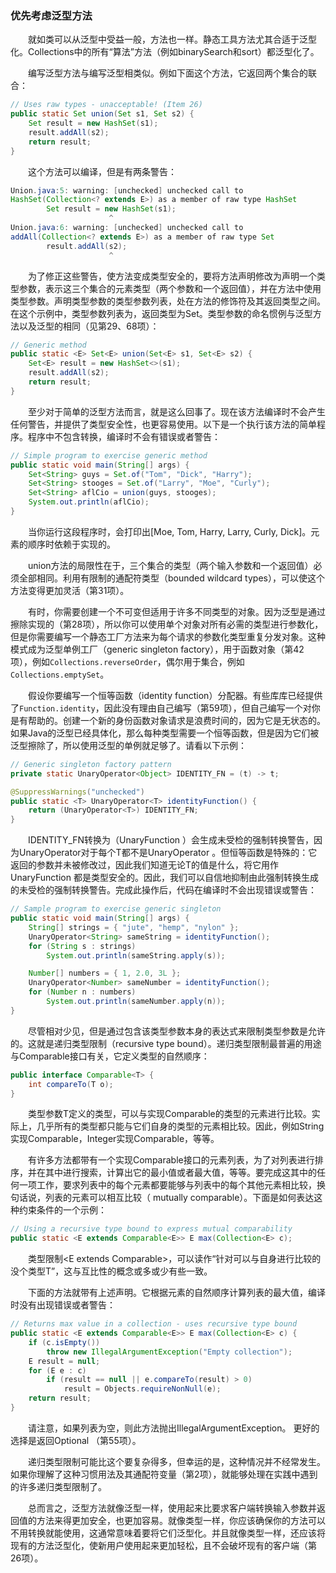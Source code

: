 ### 优先考虑泛型方法

&emsp;&emsp;就如类可以从泛型中受益一般，方法也一样。静态工具方法尤其合适于泛型化。Collections中的所有“算法”方法（例如binarySearch和sort）都泛型化了。

&emsp;&emsp;编写泛型方法与编写泛型相类似。例如下面这个方法，它返回两个集合的联合：

```java
// Uses raw types - unacceptable! (Item 26) 
public static Set union(Set s1, Set s2) { 
    Set result = new HashSet(s1); 
    result.addAll(s2); 
    return result;
}
```

&emsp;&emsp;这个方法可以编译，但是有两条警告：

```java
Union.java:5: warning: [unchecked] unchecked call to
HashSet(Collection<? extends E>) as a member of raw type HashSet
        Set result = new HashSet(s1);
                      ^
Union.java:6: warning: [unchecked] unchecked call to
addAll(Collection<? extends E>) as a member of raw type Set
        result.addAll(s2);
                      ^
```

&emsp;&emsp;为了修正这些警告，使方法变成类型安全的，要将方法声明修改为声明一个类型参数，表示这三个集合的元素类型（两个参数和一个返回值），并在方法中使用类型参数。声明类型参数的类型参数列表，处在方法的修饰符及其返回类型之间。在这个示例中，类型参数列表为<E>，返回类型为Set<E>。类型参数的命名惯例与泛型方法以及泛型的相同（见第29、68项）：

```java
// Generic method
public static <E> Set<E> union(Set<E> s1, Set<E> s2) {
    Set<E> result = new HashSet<>(s1);
    result.addAll(s2);
    return result;
}
```

&emsp;&emsp;至少对于简单的泛型方法而言，就是这么回事了。现在该方法编译时不会产生任何警告，并提供了类型安全性，也更容易使用。以下是一个执行该方法的简单程序。程序中不包含转换，编译时不会有错误或者警告：

```java
// Simple program to exercise generic method
public static void main(String[] args) {
    Set<String> guys = Set.of("Tom", "Dick", "Harry");
    Set<String> stooges = Set.of("Larry", "Moe", "Curly");
    Set<String> aflCio = union(guys, stooges);
    System.out.println(aflCio);
}
```

&emsp;&emsp;当你运行这段程序时，会打印出[Moe, Tom, Harry, Larry, Curly, Dick]。元素的顺序时依赖于实现的。

&emsp;&emsp;union方法的局限性在于，三个集合的类型（两个输入参数和一个返回值）必须全部相同。利用有限制的通配符类型（bounded wildcard types），可以使这个方法变得更加灵活（第31项）。

&emsp;&emsp;有时，你需要创建一个不可变但适用于许多不同类型的对象。因为泛型是通过擦除实现的（第28项），所以你可以使用单个对象对所有必需的类型进行参数化，但是你需要编写一个静态工厂方法来为每个请求的参数化类型重复分发对象。这种模式成为泛型单例工厂（generic singleton factory），用于函数对象（第42项），例如`Collections.reverseOrder`，偶尔用于集合，例如`Collections.emptySet`。

&emsp;&emsp;假设你要编写一个恒等函数（identity function）分配器。有些库库已经提供了`Function.identity`，因此没有理由自己编写（第59项），但自己编写一个对你是有帮助的。创建一个新的身份函数对象请求是浪费时间的，因为它是无状态的。如果Java的泛型已经具体化，那么每种类型需要一个恒等函数，但是因为它们被泛型擦除了，所以使用泛型的单例就足够了。请看以下示例：

```java
// Generic singleton factory pattern
private static UnaryOperator<Object> IDENTITY_FN = (t) -> t;

@SuppressWarnings("unchecked")
public static <T> UnaryOperator<T> identityFunction() {
    return (UnaryOperator<T>) IDENTITY_FN;
}
```

&emsp;&emsp;IDENTITY_FN转换为（UnaryFunction <T>）会生成未受检的强制转换警告，因为UnaryOperator<Object>对于每个T都不是UnaryOperator <T>。但恒等函数是特殊的：它返回的参数并未被修改过，因此我们知道无论T的值是什么，将它用作UnaryFunction <T>都是类型安全的。因此，我们可以自信地抑制由此强制转换生成的未受检的强制转换警告。完成此操作后，代码在编译时不会出现错误或警告：

```java
// Sample program to exercise generic singleton
public static void main(String[] args) {
    String[] strings = { "jute", "hemp", "nylon" };
    UnaryOperator<String> sameString = identityFunction();
    for (String s : strings)
        System.out.println(sameString.apply(s));

    Number[] numbers = { 1, 2.0, 3L };
    UnaryOperator<Number> sameNumber = identityFunction();
    for (Number n : numbers)
        System.out.println(sameNumber.apply(n));
}
```

&emsp;&emsp;尽管相对少见，但是通过包含该类型参数本身的表达式来限制类型参数是允许的。这就是递归类型限制（recursive type bound）。递归类型限制最普遍的用途与Comparable接口有关，它定义类型的自然顺序：

```java
public interface Comparable<T> {
    int compareTo(T o); 
}
```

&emsp;&emsp;类型参数T定义的类型，可以与实现Comparable<T>的类型的元素进行比较。实际上，几乎所有的类型都只能与它们自身的类型的元素相比较。因此，例如String实现Comparable<String>，Integer实现Comparable<Integer>，等等。

&emsp;&emsp;有许多方法都带有一个实现Comparable接口的元素列表，为了对列表进行排序，并在其中进行搜索，计算出它的最小值或者最大值，等等。要完成这其中的任何一项工作，要求列表中的每个元素都要能够与列表中的每个其他元素相比较，换句话说，列表的元素可以相互比较（ mutually comparable）。下面是如何表达这种约束条件的一个示例：

```java
// Using a recursive type bound to express mutual comparability
public static <E extends Comparable<E>> E max(Collection<E> c);
```

&emsp;&emsp;类型限制<E extends Comparable<E>>，可以读作“针对可以与自身进行比较的没个类型T”，这与互比性的概念或多或少有些一致。

&emsp;&emsp;下面的方法就带有上述声明。它根据元素的自然顺序计算列表的最大值，编译时没有出现错误或者警告：

```java
// Returns max value in a collection - uses recursive type bound
public static <E extends Comparable<E>> E max(Collection<E> c) {
    if (c.isEmpty())
        throw new IllegalArgumentException("Empty collection");
    E result = null;
    for (E e : c)
        if (result == null || e.compareTo(result) > 0)
            result = Objects.requireNonNull(e);
    return result;
}
```

&emsp;&emsp;请注意，如果列表为空，则此方法抛出IllegalArgumentException。 更好的选择是返回Optional <E>（第55项）。

&emsp;&emsp;递归类型限制可能比这个要复杂得多，但幸运的是，这种情况并不经常发生。如果你理解了这种习惯用法及其通配符变量（第2项），就能够处理在实践中遇到的许多递归类型限制了。

&emsp;&emsp;总而言之，泛型方法就像泛型一样，使用起来比要求客户端转换输入参数并返回值的方法来得更加安全，也更加容易。就像类型一样，你应该确保你的方法可以不用转换就能使用，这通常意味着要将它们泛型化。并且就像类型一样，还应该将现有的方法泛型化，使新用户使用起来更加轻松，且不会破坏现有的客户端（第26项）。